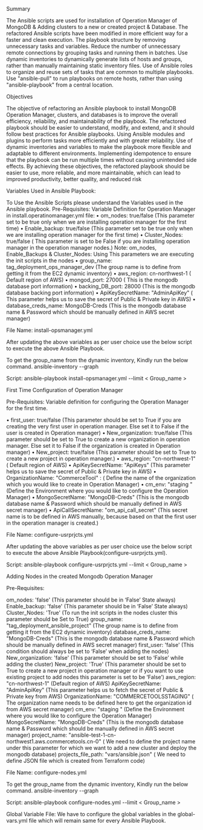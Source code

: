 Summary

The Ansible scripts are used for installation of Operation Manager of MongoDB & Adding clusters to a new or created project & Database. The refactored Ansible scripts have been modified in more efficient way for a faster and clean execution. The playbook structure by removing unnecessary tasks and variables. Reduce the number of unnecessary remote connections by grouping tasks and running them in batches. Use dynamic inventories to dynamically generate lists of hosts and groups, rather than manually maintaining static inventory files. Use of Ansible roles to organize and reuse sets of tasks that are common to multiple playbooks. Use "ansible-pull" to run playbooks on remote hosts, rather than using "ansible-playbook" from a central location.

Objectives

The objective of refactoring an Ansible playbook to install MongoDB Operation Manager, clusters, and databases is to improve the overall efficiency, reliability, and maintainability of the playbook. The refactored playbook should be easier to understand, modify, and extend, and it should follow best practices for Ansible playbooks. Using Ansible modules and plugins to perform tasks more efficiently and with greater reliability. Use of dynamic inventories and variables to make the playbook more flexible and adaptable to different environments. Implementing idempotence to ensure that the playbook can be run multiple times without causing unintended side effects. 
By achieving these objectives, the refactored playbook should be easier to use, more reliable, and more maintainable, which can lead to improved productivity, better quality, and reduced risk


Variables Used in Ansible Playbook:

To Use the Ansible Scripts please understand the Variables used in the Ansible playbook.
Pre-Requisites:
Variable Definition for Operation Manager in install.operatinomanager.yml file:
•	om_nodes: true/false (This parameter set to be true only when we are installing operation manager for the first time) 
•	Enable_backup: true/false (This parameter set to be true only when we are installing operation manager for the first time)
•	Cluster_Nodes: true/false ( This parameter is set to be False if you are installing operation manager in the operation manager nodes.)
Note: om_nodes, Enable_Backups &  Cluster_Nodes: Using This parameters we are executing the init scripts in the nodes
•	group_name: tag_deployment_ops_manager_dev (The group name is to define from getting it from the EC2 dynamic inventory)
•	aws_region: cn-northwest-1 ( Default region of AWS)
•	mongod_port: 27000 ( This is the mongodb database port information)
•	backing_DB_port: 28000 (This is the mongodb database backing  port information)
•	ApiKeySecretName: "AdminApiKey" ( This parameter helps us to save the secret of Public & Private key in AWS)
•	database_creds_name: MongoDB-Creds (This is the mongodb database name & Password which should be manually defined in AWS secret manager)

File Name: install-opsmanager.yml

 
After updating the above variables as per user choice use the below script to execute the above Ansible Playbook. 

To get the group_name from the dynamic inventory, Kindly run the below command. 
ansible-inventory --graph

Script:
ansible-playbook install-opsmanager.yml --limit < Group_name >

First Time Configuration of Operation Manager 

Pre-Requisites:
Variable definition for configuring the Operation Manager for the first time.

•	first_user: true/false (This parameter should be set to True if you are creating the very first user in operation manager. Else set it to False if the user is created in Operation manager)
•	New_organization: true/false (This parameter should be set to True to create a new organization in operation manager. Else set it to False if the organization is created in Operation manager)
•	New_project: true/false (This parameter should be set to True to create a new project in operation manager.)
•	aws_region: "cn-northwest-1" ( Default region of AWS)
•	ApiKeySecretName: "ApiKeys"  (This parameter helps us to save the secret of Public & Private key in AWS)
•	OrganizationName: "CommerceTool" : ( Define the name of the organization which you would like to create in Operation Manager)
•	cm_env: "staging " (Define the Environment where you would like to configure the Operation Manager)
•	MongoSecretName: "MongoDB-Creds" (This is the mongodb database name & Password which should be manually defined in AWS secret manager)
•	ApiCallSecretName: "om_api_call_secret" (This secret name is to be defined in AWS manually, because based on that the first user in the operation manager is created.)













File Name: configure-usrprjcts.yml

 

After updating the above variables as per user choice use the below script to execute the above Ansible Playbook(configure-usrprjcts.yml). 

Script:
ansible-playbook configure-usrprjcts.yml --limit < Group_name >









Adding Nodes in the created Mongodb Operation Manager

Pre-Requisites: 

om_nodes: 'false' (This parameter should be in ‘False’ State always)
Enable_backup: 'false' (This parameter should be in ‘False’ State always)
Cluster_Nodes: 'True' (To run the init scripts in the nodes cluster this parameter should be Set to True)
group_name: "tag_deployment_ansible_project"  (The group name is to define from getting it from the EC2 dynamic inventory)
database_creds_name: "MongoDB-Creds" (This is the mongodb database name & Password which should be manually defined in AWS secret manager)
first_user: 'false' (This condition should always be set to ‘False’ when adding the nodes)
New_organization: 'false' (This parameter should be set to ‘False’ while adding the cluster)
New_project: 'True' (This parameter should be set to True to create a new project in operation manager or if you want to use existing project to add nodes this parameter is set to be ‘False’)
aws_region: "cn-northwest-1"  (Default region of AWS)
ApiKeySecretName: "AdminApiKey" (This parameter helps us to fetch the secret of Public & Private key from AWS)
OrganizationName: "COMMERCETOOLSSTAGING" ( The organization name needs to be defined here to get the organization id from AWS secret manager)
cm_env: "staging " (Define the Environment where you would like to configure the Operation Manager)
MongoSecretName: "MongoDB-Creds" (This is the mongodb database name & Password which should be manually defined in AWS secret manager)
project_name: "ansible-test-1-cn-northwest1.aws.commercetools.cn-0" ( We need to define the project name under this parameter for which we want to add a new cluster and deploy the mongodb database)
projects_file_path: "vars/ansible.json" ( We need to define JSON file which is created from Terraform code)




File Name: configure-nodes.yml

 

To get the group_name from the dynamic inventory, Kindly run the below command. 
ansible-inventory --graph

Script:
ansible-playbook configure-nodes.yml --limit < Group_name >





Global Variable File:
We have to configure the global variables in the global-vars.yml file which will remain same for every Ansible Playbook.
